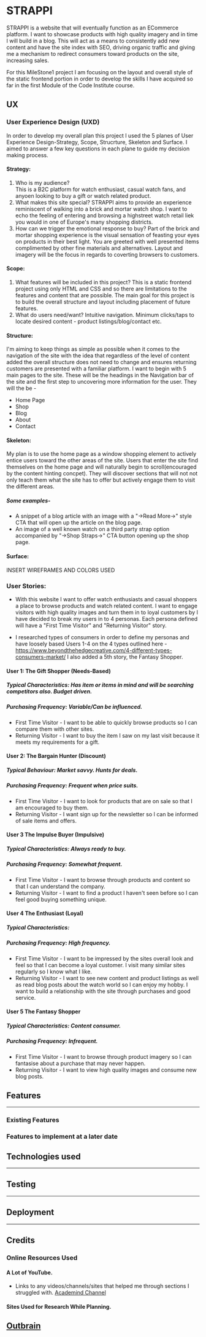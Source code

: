 # STRAPPI 
STRAPPI is a website that will eventually function as an ECommerce platform. I want to showcase products with high quality imagery and 
in time I will build in a blog. This will act as a means to consistently add new content and have the site index with SEO,
driving organic traffic and giving me a mechanism to redirect consumers toward products on the site, increasing sales.

For this MileStone1 project I am focusing on the layout and overall style of the static frontend portion in order to develop the skills 
I have acquired so far in the first Module of the Code Institute course.


## UX
### User Experience Design (UXD)
In order to develop my overall plan this project I used the 5 planes of User Experience Design-Strategy, Scope, Strucrture, Skeleton and Surface.
I aimed to answer a few key questions in each plane to guide my decision making process.

#### Strategy:
1. Who is my audience?  
This is a B2C platform for watch enthusiast, casual watch fans, and anyoen looking to buy a gift or watch related product.
2. What makes this site special?
STRAPPI aims to provide an experience reminiscent of walking into a brick and mortar watch shop. I want to echo the feeling of entering
and browsing a highstreet watch retail liek you would in one of Europe's many shopping districts.
3. How can we trigger the emotional response to buy?
Part of the brick and mortar shopping experience is the visual sensation of feasting your eyes on products in their best light. You are greeted with
well presented items complimented by other fine materials and alternatives. Layout and imagery will be the focus in regards to coverting browsers to customers.

#### Scope: 
1. What features will be included in this project?
This is a static frontend project using only HTML and CSS and so there are limitations to the features and content that are possible.
The main goal for this project is to build the overall structure and layout including placement of future features. 
2. What do users need/want?
Intuitive navigation. Minimum clicks/taps to locate desired content - product listings/blog/contact etc.

#### Structure:
I'm aiming to keep things as simple as possible when it comes to the navigation of the site with the idea that regardless of the level of content added the 
overall structure does not need to change and ensures returning customers are presented with a familiar platform.
 I want to begin with 5 main pages to the site. These will be the headings in the Navigation bar of the site and the first step to uncovering 
more information for the user. They will the be - 
* Home Page
* Shop
* Blog
* About
* Contact

#### Skeleton:
My plan is to use the home page as a window shopping element to actively entice users toward the other areas of the site. Users 
that enter the site find themselves on the home page and will naturally begin to scroll(encouraged by the content hinting concpet). 
They will discover sections that will not not only teach them what the site has to offer but actively engage them to visit the different areas.

##### Some examples-
* A snippet of a blog article with an image with a "->Read More->" style CTA that will open up the article on the blog page.
* An image of a well known watch on a third party strap option accompanied by "->Shop Straps->" CTA button opening up the shop page.


#### Surface:

INSERT WIREFRAMES AND COLORS USED


### User Stories:
* With this website I want to offer watch enthusiasts and casual shoppers a place to browse products and watch
related content. I want to engage visitors with high quality images and turn them in to loyal customers by 
I have decided to break my users in to 4 personas. Each persona defined will have a "First Time Visitor" and "Returning Visitor"
story. 

* I researched types of consumers in order to define my personas and have loosely based Users 1-4 on the 
4 types outlined here - https://www.beyondthehedgecreative.com/4-different-types-consumers-market/
I also added a 5th story, the Fantasy Shopper.  

#### User 1: The Gift Shopper (Needs-Based)
##### Typical Characteristics: Has item or items in mind and will be searching competitors also. Budget driven. 
##### Purchasing Frequency: Variable/Can be influenced.
* First Time Visitor - I want to be able to quickly browse products so I can compare them with other sites.
* Returning Visitor - I want to buy the item I saw on my last visit because it meets my requirements for a gift.

#### User 2: The Bargain Hunter (Discount)
##### Typical Behaviour: Market savvy. Hunts for deals.
##### Purchasing Frequency: Frequent when price suits.
* First Time Visitor - I want to look for products that are on sale so that I am encouraged to buy them.
* Returning Visitor - I want sign up for the newsletter so I can be informed of sale items and offers.

#### User 3 The Impulse Buyer (Impulsive)
##### Typical Characteristics: Always ready to buy. 
##### Purchasing Frequency: Somewhat frequent.
* First Time Visitor - I want to browse through products and content so that I can understand the company.
* Returning Visitor - I want to find a product I haven't seen before so I can feel good buying something unique.

#### User 4 The Enthusiast (Loyal)
##### Typical Characteristics:
##### Purchasing Frequency: High frequency.
* First Time Visitor - I want to be impressed by the sites overall look and feel so that I can become a loyal customer. I visit many 
similar sites regularly so I know what I like.
* Returning Visitor - I want to see new content and product listings as well as read blog posts about 
the watch world so I can enjoy my hobby. I want to build a relationship with the site through purchases and good service.

#### User 5 The Fantasy Shopper
##### Typical Characteristics: Content consumer.
##### Purchasing Frequency: Infrequent.
* First Time Visitor - I want to browse through product imagery so I can fantasise about a purchase that may never happen.
* Returning Visitor - I want to view high quality images and consume new blog posts.




## Features
---


### Existing Features



### Features to implement at a later date



## Technologies used
---


## Testing
---


## Deployment
---


## Credits

### Online Resources Used
#### A Lot of YouTube.
* Links to any videos/channels/sites that helped me through sections I struggled with. 
[Academind Channel](https://www.youtube.com/watch?v=23bpce-5s8I)
#### Sites Used for Research While Planning.
[Outbrain](https://www.outbrain.com/help/advertisers/why-ecommerce-site-should-have-blog/)
---